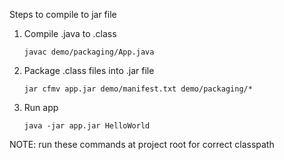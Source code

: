 Steps to compile to jar file

1. Compile .java to .class
    ```
    javac demo/packaging/App.java
    ```

2. Package .class files into .jar file
    ```
    jar cfmv app.jar demo/manifest.txt demo/packaging/*
    ```

3. Run app
    ```
    java -jar app.jar HelloWorld
    ```

NOTE: run these commands at project root for correct classpath
